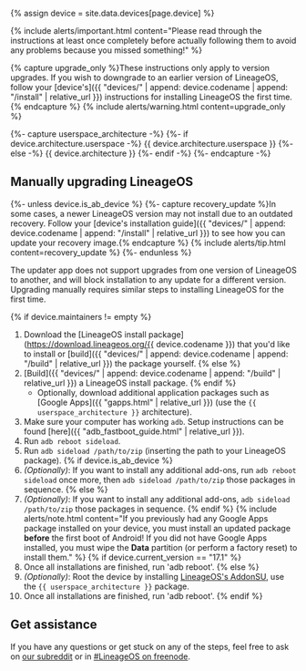 {% assign device = site.data.devices[page.device] %}

{% include alerts/important.html content="Please read through the instructions at least once completely before actually following them to avoid any problems because you missed something!" %}

{% capture upgrade_only %}These instructions only apply to version upgrades. If you wish to downgrade to an earlier version of LineageOS, follow your [device's]({{ "devices/" | append: device.codename | append: "/install" | relative_url }}) instructions for installing LineageOS the first time.{% endcapture %}
{% include alerts/warning.html content=upgrade_only %}

{%- capture userspace_architecture -%}
{%- if device.architecture.userspace -%}
{{ device.architecture.userspace }}
{%- else -%}
{{ device.architecture }}
{%- endif -%}
{%- endcapture -%}

## Manually upgrading LineageOS

{%- unless device.is_ab_device %}
{%- capture recovery_update %}In some cases, a newer LineageOS version may not install due to an outdated recovery.
Follow your [device's installation guide]({{ "devices/" | append: device.codename | append: "/install" | relative_url }}) to see how you can update your recovery image.{% endcapture %}
{% include alerts/tip.html content=recovery_update %}
{%- endunless %}

The updater app does not support upgrades from one version of LineageOS to another, and will block installation to any update for a different version. Upgrading manually requires similar steps to installing LineageOS for the first time.

{% if device.maintainers != empty %}
1. Download the [LineageOS install package](https://download.lineageos.org/{{ device.codename }}) that you'd like to install or [build]({{ "devices/" | append: device.codename | append: "/build" | relative_url }}) the package yourself.
{% else %}
1. [Build]({{ "devices/" | append: device.codename | append: "/build" | relative_url }}) a LineageOS install package.
{% endif %}
    * Optionally, download additional application packages such as [Google Apps]({{ "gapps.html" | relative_url }}) (use the `{{ userspace_architecture }}` architecture).
2. Make sure your computer has working `adb`. Setup instructions can be found [here]({{ "adb_fastboot_guide.html" | relative_url }}).
3. Run `adb reboot sideload`.
4. Run `adb sideload /path/to/zip` (inserting the path to your LineageOS package).
{% if device.is_ab_device %}
5. _(Optionally)_: If you want to install any additional add-ons, run `adb reboot sideload` once more, then `adb sideload /path/to/zip` those packages in sequence.
{% else %}
5. _(Optionally)_: If you want to install any additional add-ons, `adb sideload /path/to/zip` those packages in sequence.
{% endif %}
    {% include alerts/note.html content="If you previously had any Google Apps package installed on your device, you must install an updated package **before** the first boot of Android! If you did not have Google Apps installed, you must wipe the **Data** partition (or perform a factory reset) to install them." %}
{% if device.current_version == "17.1" %}
6. Once all installations are finished, run 'adb reboot'.
{% else %}
6. _(Optionally)_: Root the device by installing [LineageOS's AddonSU](https://download.lineageos.org/extras), use the `{{ userspace_architecture }}` package.
7. Once all installations are finished, run 'adb reboot'.
{% endif %}

## Get assistance

If you have any questions or get stuck on any of the steps, feel free to ask on [our subreddit](https://reddit.com/r/LineageOS) or in
[#LineageOS on freenode](https://webchat.freenode.net/?channels=LineageOS).
